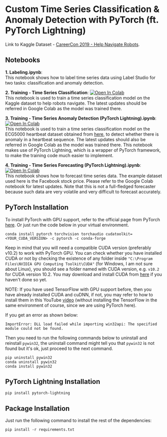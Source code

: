 # Custom Time Series Classification & Anomaly Detection with PyTorch (ft. PyTorch Lightning)

Link to Kaggle Dataset - [CareerCon 2019 - Help Navigate Robots](https://www.kaggle.com/c/career-con-2019/data).

## Notebooks

**1. Labeling.ipynb**:<br>
This notebook shows how to label time series data using Label Studio for two tasks: classification and anomaly detection.

**2. Training - Time Series Classification**: [![Open In Colab](https://colab.research.google.com/assets/colab-badge.svg)](https://colab.research.google.com/drive/1lcEF_rHSl1oS4pZg2NKSLZBTc0O7RpAK?usp=sharing) <br>
This notebook is used to train a time series classification model on the Kaggle dataset to help robots navigate. The latest updates should be referred in Google Colab as the model was trained there. 

**3. Training - Time Series Anomaly Detection (PyTorch Lightning).ipynb**: [![Open In Colab](https://colab.research.google.com/assets/colab-badge.svg)](https://colab.research.google.com/drive/15j6gevN8zGsvo1-uKq2Gc1IB8D-0G0X8?usp=sharing) <br>
This notebook is used to train a time series classification model on the ECG5000 heartbeat dataset obtained from [here](http://www.timeseriesclassification.com/description.php?Dataset=ECG5000), to detect whether there is anomaly in a heartbeat sequence. The latest updates should also be referred in Google Colab as the model was trained there. This notebook makes use of PyTorch Lightning, which is a wrapper of PyTorch framework, to make the training code much easier to implement.

**4. Training - Time Series Forecasting (PyTorch Lightning).ipynb**: [![Open In Colab](https://colab.research.google.com/assets/colab-badge.svg)](https://colab.research.google.com/drive/1zg1JxfpI5RHr89GnKNbhrTZXV_nQa6rz?usp=sharing) <br>
This notebook shows how to forecast time series data. The example dataset used here is the Facebook stock price. Please refer to the Google Colab notebook for latest updates. Note that this is not a full-fledged forecaster because such data are very volatile and very difficult to forecast accurately.

## PyTorch Installation
To install PyTorch with GPU support, refer to the official page from PyTorch [here](https://pytorch.org/get-started/locally/). Or just run the code below in your virtual environment.

```
conda install pytorch torchvision torchaudio cudatoolkit=<YOUR_CUDA_VERSION> -c pytorch -c conda-forge
```

Keep in mind that you will need a compatible CUDA version (preferably v10.2) to work with PyTorch GPU. You can check whether you have installed CUDA or not by checking the existence of any folder inside `"C:\Program Files\NVIDIA GPU Computing Toolkit\CUDA"` (for Windows, I am not sure about Linux), you should see a folder named with CUDA version, e.g. `v10.2` for CUDA version 10.2. You may download and install CUDA from [here](https://developer.nvidia.com/cuda-downloads) if you haven't done so yet. 

NOTE: If you have used TensorFlow with GPU support before, then you have already installed CUDA and cuDNN, if not, you may refer to how to install them in this YouTube [video](https://youtu.be/hHWkvEcDBO0) (without installing the TensorFlow in the same environment of course, since we are using PyTorch here).

If you get an error as shown below:
```
ImportError: DLL load failed while importing win32api: The specified module could not be found.
```
Then you need to run the following commands below to uninstall and reinstall `pywin32`, the uninstall command might tell you that `pywin32` is not found but it's ok, just proceed to the next command.
```
pip uninstall pywin32
conda uninstall pywin32
conda install pywin32
```

## PyTorch Lightning Installation
```
pip install pytorch-lightning
```

## Package Installation
Just run the following command to install the rest of the dependencies:

```
pip install -r requirements.txt
```